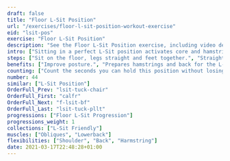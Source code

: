 ```yaml
---
draft: false
title: "Floor L-Sit Position"
url: "/exercises/floor-l-sit-position-workout-exercise"
eid: "lsit-pos"
exercise: "Floor L-Sit Position"
description: "See the Floor L-Sit Position exercise, including video demonstration and instructions on how-to perform. Identify benefits and activated body parts, see similar, related and supporting exercises."
intro: ["Sitting in a perfect L-Sit position activates core and hamstrings. This position can be challenging to keep for a single minute."]
steps: ["Sit on the floor, legs straight and feet together.", "Straighten your back as much as possible.", "Extend your arms towards your feet.", "Ensure your back has an angle of 90 degrees or less (towards the front) and your back straight."]
benefits: ["Improve posture.", "Prepares hamstrings and back for the L-Sit."]
counting: ["Count the seconds you can hold this position without losing the form.", "Set an accumulated goal for a period, session, weekend or week."]
number: 44
similar: ["L-Sit Position"]
OrderFull_Prev: "lsit-tuck-chair"
OrderFull_First: "calfr"
OrderFull_Next: "f-lsit-bf"
OrderFull_Last: "lsit-tuck-pllt"
progressions: ["Floor L-Sit Progression"]
progressions_weight: 1
collections: ["L-Sit Friendly"]
muscles: ["Obliques", "Lowerback"]
flexibilities: ["Shoulder", "Back", "Harmstring"]
date: 2021-03-17T22:48:28+01:00
---
```

